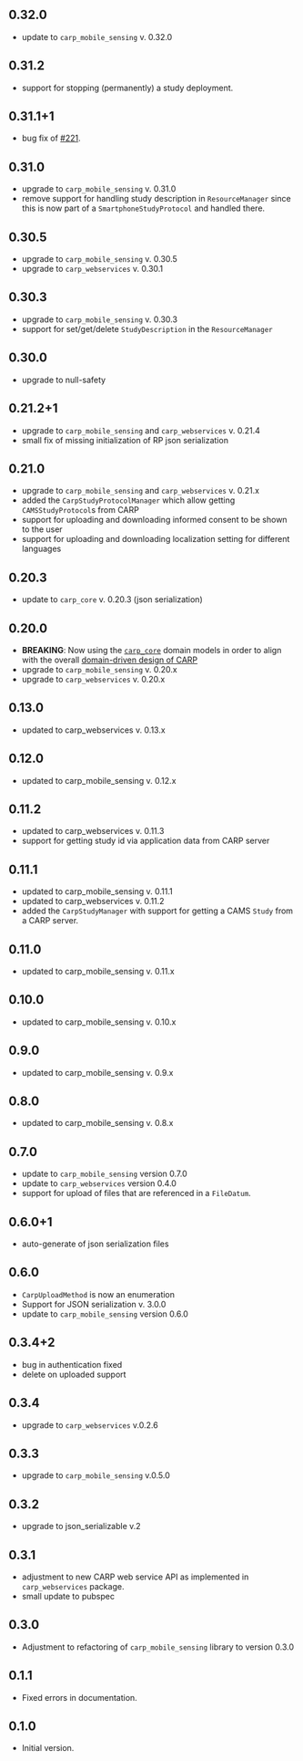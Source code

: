 ## 0.32.0
* update to `carp_mobile_sensing` v. 0.32.0

## 0.31.2
* support for stopping (permanently) a study deployment.

## 0.31.1+1
* bug fix of [#221](https://github.com/cph-cachet/carp.sensing-flutter/issues/221).

## 0.31.0
* upgrade to `carp_mobile_sensing` v. 0.31.0
* remove support for handling study description in `ResourceManager` since this is now part of a `SmartphoneStudyProtocol` and handled there.


## 0.30.5
* upgrade to `carp_mobile_sensing` v. 0.30.5
* upgrade to `carp_webservices` v. 0.30.1

## 0.30.3
* upgrade to `carp_mobile_sensing` v. 0.30.3
* support for set/get/delete `StudyDescription` in the `ResourceManager` 

## 0.30.0
* upgrade to null-safety

## 0.21.2+1
* upgrade to `carp_mobile_sensing` and `carp_webservices` v. 0.21.4
* small fix of missing initialization of RP json serialization

## 0.21.0
* upgrade to `carp_mobile_sensing` and `carp_webservices` v. 0.21.x
* added the `CarpStudyProtocolManager` which allow getting `CAMSStudyProtocol`s from CARP
* support for uploading and downloading informed consent to be shown to the user
* support for uploading and downloading localization setting for different languages

## 0.20.3
* update to `carp_core` v. 0.20.3 (json serialization)

## 0.20.0
* **BREAKING**: Now using the [`carp_core`](https://pub.dev/packages/carp_core) domain models in order to align with the overall [domain-driven design of CARP](https://carp.cachet.dk/core/)
* upgrade to `carp_mobile_sensing` v. 0.20.x
* upgrade to `carp_webservices` v. 0.20.x

## 0.13.0
* updated to carp_webservices v. 0.13.x

## 0.12.0
* updated to carp_mobile_sensing v. 0.12.x

## 0.11.2
* updated to carp_webservices v. 0.11.3
* support for getting study id via application data from CARP server

## 0.11.1
* updated to carp_mobile_sensing v. 0.11.1
* updated to carp_webservices v. 0.11.2
* added the `CarpStudyManager` with support for getting a CAMS `Study` from a CARP server.

## 0.11.0
* updated to carp_mobile_sensing v. 0.11.x

## 0.10.0
* updated to carp_mobile_sensing v. 0.10.x

## 0.9.0
* updated to carp_mobile_sensing v. 0.9.x

## 0.8.0
* updated to carp_mobile_sensing v. 0.8.x

## 0.7.0
* update to `carp_mobile_sensing` version 0.7.0
* update to `carp_webservices` version 0.4.0
* support for upload of files that are referenced in a `FileDatum`.

## 0.6.0+1
* auto-generate of json serialization files

## 0.6.0
* `CarpUploadMethod` is now an enumeration
* Support for JSON serialization v. 3.0.0
* update to `carp_mobile_sensing` version 0.6.0

## 0.3.4+2
* bug in authentication fixed
* delete on uploaded support

## 0.3.4
* upgrade to `carp_webservices` v.0.2.6

## 0.3.3
* upgrade to `carp_mobile_sensing` v.0.5.0

## 0.3.2
* upgrade to json_serializable v.2

## 0.3.1
* adjustment to new CARP web service API as implemented in `carp_webservices` package.
* small update to pubspec

## 0.3.0
* Adjustment to refactoring of `carp_mobile_sensing` library to version 0.3.0

## 0.1.1
* Fixed errors in documentation.

## 0.1.0
* Initial version.
